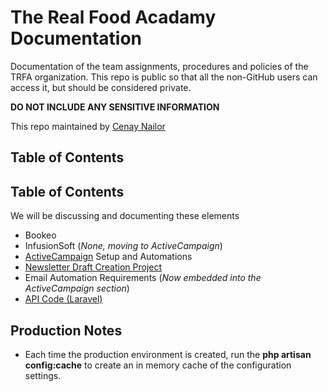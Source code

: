 # The Real Food Acadamy Documentation
Documentation of the team assignments, procedures and policies of the TRFA organization. This repo is public so that all the non-GitHub users can access it, but should be considered private. 

**DO NOT INCLUDE ANY SENSITIVE INFORMATION**

This repo maintained by [Cenay Nailor](https://www.cenaynailor.com/)

## Table of Contents
 

## Table of Contents
We will be discussing and documenting these elements

 * Bookeo
 * InfusionSoft (_None, moving to ActiveCampaign_)
 * [ActiveCampaign](https://github.com/Cenay/TRFA-Doco/tree/master/ActiveCampaign) Setup and Automations
 * [Newsletter Draft Creation Project](https://github.com/Cenay/TRFA-Doco/tree/master/newsletter-draft-creation.md)
 * Email Automation Requirements (_Now embedded into the ActiveCampaign section_)
 * [API Code (Laravel)](https://github.com/Cenay/TRFA-Doco/tree/master/doco/API)

## Production Notes
 * Each time the production environment is created, run the **php artisan config:cache** to create an in memory cache of the configuration settings. 
